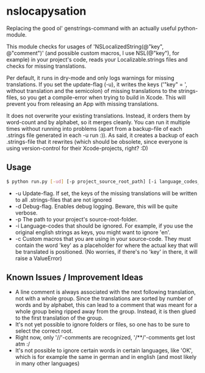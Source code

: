 nslocapysation
============

Replacing the good ol' genstrings-command with an actually useful python-module.

This module checks for usages of 'NSLocalizedString(@"key", @"comment")' (and possible custom macros, I use NSL(@"key"), for example) in your project's code, reads your Localizable.strings files and checks for missing translations.

Per default, it runs in dry-mode and only logs warnings for missing translations.
If you set the update-flag (-u), it writes the keys ('"key" = ', without translation and the semicolon) of missing translations to the strings-files,
so you get a compile-error when trying to build in Xcode. This will prevent you from releasing an App with missing translations.

It does not overwrite your existing translations. Instead, it orders them by word-count and by alphabet, so it merges
cleanly. You can run it multiple times without running into problems (apart from a backup-file of each .strings file generated in each -u run :)). As said, it creates a backup of each .strings-file that it rewrites (which should be obsolete, since everyone is using version-control for their Xcode-projects, right? :D)

Usage
---
```sh
$ python run.py [-ud] [-p project_source_root_path] [-i language_codes_to_ignore] [-c custom_macros]  
```
- -u Update-flag. If set, the keys of the missing translations will be written to all .strings-files that are not ignored
- -d Debug-flag. Enables debug logging. Beware, this will be quite verbose.
- -p The path to your project's source-root-folder.
- -i Language-codes that should be ignored. For example, if you use the original english strings as keys,
you might want to ignore 'en'.
- -c Custom macros that you are using in your source-code. They must contain the word 'key' as a placeholder for where the actual key that will be translated is positioned. (No worries, if there's no 'key' in there, it will raise a ValueError)

Known Issues / Improvement Ideas
---
- A line comment is always associated with the next following translation, not with a whole group.
  Since the translations are sorted by number of words and by alphabet, this can lead to a comment that was
  meant for a whole group being ripped away from the group. Instead, it is then glued to the first translation of the   group. 
- It's not yet possible to ignore folders or files, so one has to be sure to select the correct root.
- Right now, only '//'-comments are recognized, '/\*\*/'-comments get lost atm :/ 
- It's not possible to ignore certain words in certain languages, like 'OK', which is for example the same in
  german and in english (and most likely in many other languages)
